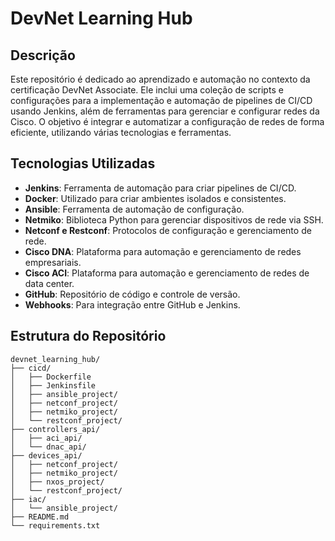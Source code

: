 # DevNet Learning Hub

## Descrição
Este repositório é dedicado ao aprendizado e automação no contexto da certificação DevNet Associate. Ele inclui uma coleção de scripts e configurações para a implementação e automação de pipelines de CI/CD usando Jenkins, além de ferramentas para gerenciar e configurar redes da Cisco. O objetivo é integrar e automatizar a configuração de redes de forma eficiente, utilizando várias tecnologias e ferramentas.

## Tecnologias Utilizadas
- **Jenkins**: Ferramenta de automação para criar pipelines de CI/CD.
- **Docker**: Utilizado para criar ambientes isolados e consistentes.
- **Ansible**: Ferramenta de automação de configuração.
- **Netmiko**: Biblioteca Python para gerenciar dispositivos de rede via SSH.
- **Netconf e Restconf**: Protocolos de configuração e gerenciamento de rede.
- **Cisco DNA**: Plataforma para automação e gerenciamento de redes empresariais.
- **Cisco ACI**: Plataforma para automação e gerenciamento de redes de data center.
- **GitHub**: Repositório de código e controle de versão.
- **Webhooks**: Para integração entre GitHub e Jenkins.

## Estrutura do Repositório

```plaintext
devnet_learning_hub/
├── cicd/
│   ├── Dockerfile
│   ├── Jenkinsfile
│   ├── ansible_project/
│   ├── netconf_project/
│   ├── netmiko_project/
│   └── restconf_project/
├── controllers_api/
│   ├── aci_api/
│   └── dnac_api/
├── devices_api/
│   ├── netconf_project/
│   ├── netmiko_project/
│   ├── nxos_project/
│   └── restconf_project/
├── iac/
│   └── ansible_project/
├── README.md
└── requirements.txt
